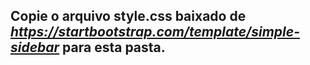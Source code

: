 ## Copie o arquivo **style.css** baixado de *https://startbootstrap.com/template/simple-sidebar* para esta pasta.
